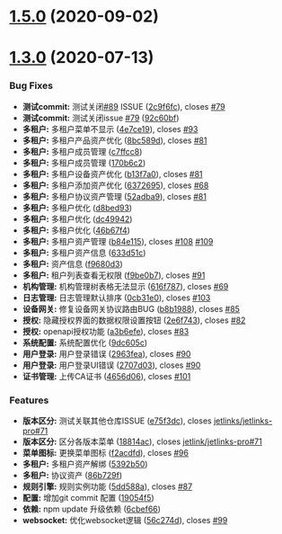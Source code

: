 # [1.5.0](https://github.com/jetlinks/jetlinks-ui-antd/compare/1.4.0...1.5.0) (2020-09-02)



# [1.3.0](https://github.com/jetlinks/jetlinks-ui-antd/compare/1.2.0...1.3.0) (2020-07-13)


### Bug Fixes

* **测试commit:** 测试关闭[#89](https://github.com/jetlinks/jetlinks-ui-antd/issues/89) ISSUE ([2c9f6fc](https://github.com/jetlinks/jetlinks-ui-antd/commit/2c9f6fcc3a879c80bb801702a0749f546d23aa36)), closes [#79](https://github.com/jetlinks/jetlinks-ui-antd/issues/79)
* **测试commit:** 测试关闭issue [#79](https://github.com/jetlinks/jetlinks-ui-antd/issues/79) ([92c60bf](https://github.com/jetlinks/jetlinks-ui-antd/commit/92c60bf464de03a934c3b896bd684eda9968fe75))
* **多租户:** 多租户菜单不显示 ([4e7ce19](https://github.com/jetlinks/jetlinks-ui-antd/commit/4e7ce19b81ff9bcf9c920705a645dec989704a35)), closes [#93](https://github.com/jetlinks/jetlinks-ui-antd/issues/93)
* **多租户:** 多租户产品资产优化 ([8bc589d](https://github.com/jetlinks/jetlinks-ui-antd/commit/8bc589d24f3182b8ff8001084b29f34071b217e2)), closes [#81](https://github.com/jetlinks/jetlinks-ui-antd/issues/81)
* **多租户:** 多租户成员管理 ([c7ffcc8](https://github.com/jetlinks/jetlinks-ui-antd/commit/c7ffcc88f7a11c63d8b7f0654718b6ef2beb21da))
* **多租户:** 多租户成员管理 ([170b6c2](https://github.com/jetlinks/jetlinks-ui-antd/commit/170b6c2bca8880a5cb46ba932848d6be8abbc66d))
* **多租户:** 多租户设备资产优化 ([b13f7a0](https://github.com/jetlinks/jetlinks-ui-antd/commit/b13f7a0130a626d61a76e5af0cb9774dd50b47c2)), closes [#81](https://github.com/jetlinks/jetlinks-ui-antd/issues/81)
* **多租户:** 多租户添加资产优化 ([6372695](https://github.com/jetlinks/jetlinks-ui-antd/commit/637269532485257ad593f0bf5bf22e8e4efe1ac7)), closes [#68](https://github.com/jetlinks/jetlinks-ui-antd/issues/68)
* **多租户:** 多租户协议资产管理 ([52adba9](https://github.com/jetlinks/jetlinks-ui-antd/commit/52adba9008a599820d9bab2db614430e6926be12)), closes [#81](https://github.com/jetlinks/jetlinks-ui-antd/issues/81)
* **多租户:** 多租户优化 ([d8bed93](https://github.com/jetlinks/jetlinks-ui-antd/commit/d8bed93fdc62efd616f3c8f4a23b606505c3f082))
* **多租户:** 多租户优化 ([dc49942](https://github.com/jetlinks/jetlinks-ui-antd/commit/dc49942b3d319763bc609dad95554a72ba1c4f02))
* **多租户:** 多租户优化 ([46b67f4](https://github.com/jetlinks/jetlinks-ui-antd/commit/46b67f4202e5f8f228a381f1e852440691376831))
* **多租户:** 多租户资产管理 ([b84e115](https://github.com/jetlinks/jetlinks-ui-antd/commit/b84e115d18f905eb72bf091d6b25d3630b6c2db3)), closes [#108](https://github.com/jetlinks/jetlinks-ui-antd/issues/108) [#109](https://github.com/jetlinks/jetlinks-ui-antd/issues/109)
* **多租户:** 多租户资产信息 ([633d51c](https://github.com/jetlinks/jetlinks-ui-antd/commit/633d51c5893e8928b9e948aef1e4dee77f0edcb7))
* **多租户:** 资产信息 ([f9680d3](https://github.com/jetlinks/jetlinks-ui-antd/commit/f9680d3c8ad7dad58d153b46395d1ca7312042a5))
* **多租户:** 租户列表查看无权限 ([f9be0b7](https://github.com/jetlinks/jetlinks-ui-antd/commit/f9be0b7603a5116c1a09fc258a91019e6425eac0)), closes [#91](https://github.com/jetlinks/jetlinks-ui-antd/issues/91)
* **机构管理:** 机构管理树表格无法显示 ([616f787](https://github.com/jetlinks/jetlinks-ui-antd/commit/616f787853174cea87f3a716adff1353dd63f27c)), closes [#69](https://github.com/jetlinks/jetlinks-ui-antd/issues/69)
* **日志管理:** 日志管理默认排序 ([0cb31e0](https://github.com/jetlinks/jetlinks-ui-antd/commit/0cb31e04a295a4a61791584b0ee66aa53c37aacb)), closes [#103](https://github.com/jetlinks/jetlinks-ui-antd/issues/103)
* **设备网关:** 修复设备网关协议路由BUG ([b8b1988](https://github.com/jetlinks/jetlinks-ui-antd/commit/b8b1988b35b8ace9e6f590e9a172a55b49729e61)), closes [#85](https://github.com/jetlinks/jetlinks-ui-antd/issues/85)
* **授权:** 隐藏授权界面的数据权限设置按钮 ([2e6f743](https://github.com/jetlinks/jetlinks-ui-antd/commit/2e6f743d5cfa7451efffbb60edc974b72d612844)), closes [#82](https://github.com/jetlinks/jetlinks-ui-antd/issues/82)
* **授权:** openapi授权功能 ([a3b6efe](https://github.com/jetlinks/jetlinks-ui-antd/commit/a3b6efe17e16804a83aa68659fa9c8eaed184626)), closes [#83](https://github.com/jetlinks/jetlinks-ui-antd/issues/83)
* **系统配置:** 系统配置优化 ([9dc605c](https://github.com/jetlinks/jetlinks-ui-antd/commit/9dc605ce98f2c2de6b965136e29b8491d18ce9bb))
* **用户登录:** 用户登录错误 ([2963fea](https://github.com/jetlinks/jetlinks-ui-antd/commit/2963fea0ac462b0cb5fb34b0a5b0cd2c78ead6ec)), closes [#90](https://github.com/jetlinks/jetlinks-ui-antd/issues/90)
* **用户登录:** 用户登录UI错误 ([2707d03](https://github.com/jetlinks/jetlinks-ui-antd/commit/2707d034ad632776f38eb817eaf3d4111f1efeff)), closes [#90](https://github.com/jetlinks/jetlinks-ui-antd/issues/90)
* **证书管理:** 上传CA证书 ([4656d06](https://github.com/jetlinks/jetlinks-ui-antd/commit/4656d062e8a18a9a90891a5251be42057f0ddf39)), closes [#101](https://github.com/jetlinks/jetlinks-ui-antd/issues/101)


### Features

* **版本区分:** 测试关联其他仓库ISSUE ([e75f3dc](https://github.com/jetlinks/jetlinks-ui-antd/commit/e75f3dc0e0708be6572001c0b118b0ba0fbc7ff9)), closes [jetlinks/jetlinks-pro#71](https://github.com/jetlinks/jetlinks-pro/issues/71)
* **版本区分:** 区分各版本菜单 ([18814ac](https://github.com/jetlinks/jetlinks-ui-antd/commit/18814ac0480c799d49d856b5c1c175a46b9ff557)), closes [jetlink/jetlinks-pro#71](https://github.com/jetlink/jetlinks-pro/issues/71)
* **菜单图标:** 更换菜单图标 ([f2acdfd](https://github.com/jetlinks/jetlinks-ui-antd/commit/f2acdfd332319faf3eade0a264a267d5d7b41c82)), closes [#96](https://github.com/jetlinks/jetlinks-ui-antd/issues/96)
* **多租户:** 多租户资产解绑 ([5392b50](https://github.com/jetlinks/jetlinks-ui-antd/commit/5392b504409111f819191427d52709d72bf6127a))
* **多租户:** 协议资产 ([86b729f](https://github.com/jetlinks/jetlinks-ui-antd/commit/86b729ffc4acbbe3b1289bb6c3ac8ab2cb4991bf))
* **规则引擎:** 规则实例功能 ([5dd588a](https://github.com/jetlinks/jetlinks-ui-antd/commit/5dd588a784cb36721a12f908c99c27a54123a92d)), closes [#87](https://github.com/jetlinks/jetlinks-ui-antd/issues/87)
* **配置:** 增加git commit 配置 ([19054f5](https://github.com/jetlinks/jetlinks-ui-antd/commit/19054f52c600f87b94b40f95233dd77260c530f1))
* **依赖:** npm update 升级依赖 ([6cbef66](https://github.com/jetlinks/jetlinks-ui-antd/commit/6cbef66fa069de90533c92a6cdc2bcbdbb6ee91d))
* **websocket:** 优化websocket逻辑 ([56c274d](https://github.com/jetlinks/jetlinks-ui-antd/commit/56c274de6611092879568ea63f683fe26443f306)), closes [#99](https://github.com/jetlinks/jetlinks-ui-antd/issues/99)



